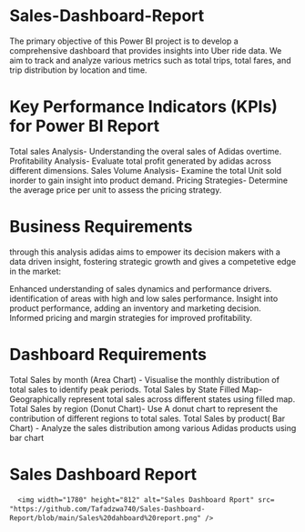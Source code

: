 # Sales-Dashboard-Report

The primary objective of this Power BI project is to develop a comprehensive dashboard that provides insights into Uber ride data. We aim to track and analyze various metrics such as total trips, total fares, and trip distribution by location and time.

# Key Performance Indicators (KPIs) for Power BI Report
Total sales Analysis- Understanding the overal sales of Adidas overtime.
Profitability Analysis- Evaluate total profit generated by adidas across different dimensions.
Sales Volume Analysis- Examine the total Unit sold inorder to gain insight into product demand.
Pricing Strategies- Determine the average price per unit to assess the pricing strategy.

# Business Requirements
through this analysis adidas aims to empower its decision makers with a data driven insight, fostering strategic growth and gives a competetive edge  in  the market:

Enhanced understanding of sales dynamics and performance drivers.
identification of areas with high and low sales performance.
Insight into product performance, adding an inventory and marketing decision.
Informed pricing and margin strategies for improved profitability.

# Dashboard Requirements
Total Sales by month (Area Chart) - Visualise the monthly distribution of total sales to identify peak periods.
Total Sales by State Filled Map- Geographically represent total sales across different states using filled map.
Total Sales by region (Donut Chart)- Use A donut chart to represent the contribution of different regions to total sales.
Total Sales by product( Bar Chart) - Analyze the sales distribution among various Adidas products using bar chart

# Sales Dashboard Report
      <img width="1780" height="812" alt="Sales Dashboard Rport" src= "https://github.com/Tafadzwa740/Sales-Dashboard-Report/blob/main/Sales%20dahboard%20report.png" />
              
